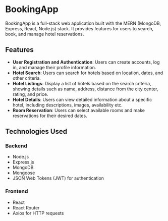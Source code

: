 # BookingApp

BookingApp is a full-stack web application built with the MERN (MongoDB, Express, React, Node.js) stack. It provides features for users to search, book, and manage hotel reservations.

## Features

- **User Registration and Authentication**: Users can create accounts, log in, and manage their profile information.
- **Hotel Search**: Users can search for hotels based on location, dates, and other criteria.
- **Hotel Listings**: Display a list of hotels based on the search criteria, showing details such as name, address, distance from the city center, rating, and price.
- **Hotel Details**: Users can view detailed information about a specific hotel, including descriptions, images, availability etc.
- **Room Reservation**: Users can select available rooms and make reservations for their desired dates.

## Technologies Used

### Backend
- Node.js
- Express.js
- MongoDB
- Mongoose
- JSON Web Tokens (JWT) for authentication

### Frontend
- React
- React Router
- Axios for HTTP requests
